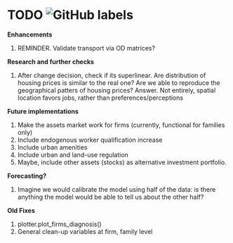 # TODO ![GitHub labels](https://img.shields.io/github/labels/atom/atom/help-wanted)

**Enhancements**

1. REMINDER. Validate transport via OD matrices?

**Research and further checks**

1. After change decision, check if its superlinear. 
Are distribution of housing prices is similar to the real one? 
Are we able to reproduce the geographical patters of housing prices?
Answer. Not entirely, spatial location favors jobs, rather than preferences/perceptions 


**Future implementations**
1. Make the assets market work for firms (currently, functional for families only)
2. Include endogenous worker qualification increase
3. Include urban amenities
4. Include urban and land-use regulation
5. Maybe, include other assets (stocks) as alternative investment portfolio.

**Forecasting?**
1. Imagine we would calibrate the model using half of the data: 
    is there anything the model would be able to tell us about the other half? 

**Old Fixes**
1. plotter.plot_firms_diagnosis()
2. General clean-up variables at firm, family level

